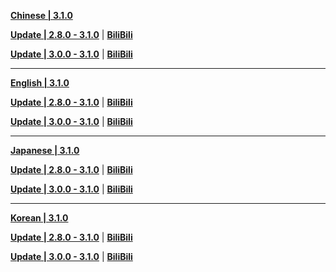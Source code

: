 **[Chinese | 3.1.0](https://autopatchcn.yuanshen.com/client_app/download/pc_zip/20220917165328_rVH9t4OWduSD75ye/Audio_Chinese_3.1.0.zip)**

**[Update | 2.8.0 - 3.1.0](https://autopatchcn.yuanshen.com/client_app/update/hk4e_cn/18/zh-cn_2.8.0_3.1.0_hdiff_xCRdgPaZJ5oMw4fA.zip)** | **[BiliBili](https://autopatchcn.yuanshen.com/client_app/update/hk4e_cn/17/zh-cn_2.8.0_3.1.0_hdiff_KqeTUJ9oFVkPldvI.zip)**

**[Update | 3.0.0 - 3.1.0](https://autopatchcn.yuanshen.com/client_app/update/hk4e_cn/18/zh-cn_3.0.0_3.1.0_hdiff_pkNHKFGT9oVOc7IX.zip)** | **[BiliBili](https://autopatchcn.yuanshen.com/client_app/update/hk4e_cn/17/zh-cn_3.0.0_3.1.0_hdiff_BsVZkKP6HnLD4RX5.zip)**

---

**[English | 3.1.0](https://autopatchcn.yuanshen.com/client_app/download/pc_zip/20220917165328_rVH9t4OWduSD75ye/Audio_English(US)_3.1.0.zip)**

**[Update | 2.8.0 - 3.1.0](https://autopatchcn.yuanshen.com/client_app/update/hk4e_cn/18/en-us_2.8.0_3.1.0_hdiff_gyKJUEuLpQGStYmO.zip)** | **[BiliBili](https://autopatchcn.yuanshen.com/client_app/update/hk4e_cn/17/en-us_2.8.0_3.1.0_hdiff_shSkFV75qgr8vG0J.zip)**

**[Update | 3.0.0 - 3.1.0](https://autopatchcn.yuanshen.com/client_app/update/hk4e_cn/18/en-us_3.0.0_3.1.0_hdiff_oPK43vBzGi0lRncy.zip)** | **[BiliBili](https://autopatchcn.yuanshen.com/client_app/update/hk4e_cn/17/en-us_3.0.0_3.1.0_hdiff_MZfTGyXnxV0BER8L.zip)**

---

**[Japanese | 3.1.0](https://autopatchcn.yuanshen.com/client_app/download/pc_zip/20220917165328_rVH9t4OWduSD75ye/Audio_Japanese_3.1.0.zip)**

**[Update | 2.8.0 - 3.1.0](https://autopatchcn.yuanshen.com/client_app/update/hk4e_cn/18/ja-jp_2.8.0_3.1.0_hdiff_FmbRHyYslrU80GVW.zip)** | **[BiliBili](https://autopatchcn.yuanshen.com/client_app/update/hk4e_cn/17/ja-jp_2.8.0_3.1.0_hdiff_5zAw2HcUiE6NoL8F.zip)**

**[Update | 3.0.0 - 3.1.0](https://autopatchcn.yuanshen.com/client_app/update/hk4e_cn/18/ja-jp_3.0.0_3.1.0_hdiff_CsobdD1igS0T6jmR.zip)** | **[BiliBili](https://autopatchcn.yuanshen.com/client_app/update/hk4e_cn/17/ja-jp_3.0.0_3.1.0_hdiff_SyUrAXOBDPImpMZg.zip)**

---

**[Korean | 3.1.0](https://autopatchcn.yuanshen.com/client_app/download/pc_zip/20220917165328_rVH9t4OWduSD75ye/Audio_Korean_3.1.0.zip)**

**[Update | 2.8.0 - 3.1.0](https://autopatchcn.yuanshen.com/client_app/update/hk4e_cn/18/ko-kr_2.8.0_3.1.0_hdiff_3glVNyU1Jck5QGip.zip)** | **[BiliBili](https://autopatchcn.yuanshen.com/client_app/update/hk4e_cn/17/ko-kr_2.8.0_3.1.0_hdiff_klE7Qy4x8izcaePB.zip)**

**[Update | 3.0.0 - 3.1.0](https://autopatchcn.yuanshen.com/client_app/update/hk4e_cn/18/ko-kr_3.0.0_3.1.0_hdiff_BTGW6aCo8HVUcsm0.zip)** | **[BiliBili](https://autopatchcn.yuanshen.com/client_app/update/hk4e_cn/17/ko-kr_3.0.0_3.1.0_hdiff_xeBlzjrUYpuIcZG9.zip)**
